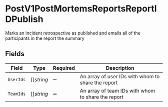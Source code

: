 # PostV1PostMortemsReportsReportIDPublish

Marks an incident retrospective as published and emails all of the participants in the report the summary


## Fields

| Field                                              | Type                                               | Required                                           | Description                                        |
| -------------------------------------------------- | -------------------------------------------------- | -------------------------------------------------- | -------------------------------------------------- |
| `UserIds`                                          | []*string*                                         | :heavy_minus_sign:                                 | An array of user IDs with whom to share the report |
| `TeamIds`                                          | []*string*                                         | :heavy_minus_sign:                                 | An array of team IDs with whom to share the report |